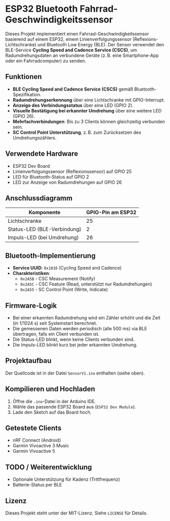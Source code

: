 # ESP32 Bluetooth Fahrrad-Geschwindigkeitssensor

Dieses Projekt implementiert einen Fahrrad-Geschwindigkeitssensor basierend auf einem ESP32, einem Linienverfolgungssensor (Reflexions-Lichtschranke) und Bluetooth Low Energy (BLE). Der Sensor verwendet den BLE-Service **Cycling Speed and Cadence Service (CSCS)**, um Radumdrehungsdaten an verbundene Geräte (z. B. eine Smartphone-App oder ein Fahrradcomputer) zu senden.

## Funktionen

- **BLE Cycling Speed and Cadence Service (CSCS)** gemäß Bluetooth-Spezifikation.
- **Radumdrehungserkennung** über eine Lichtschranke mit GPIO-Interrupt.
- **Anzeige des Verbindungsstatus** über eine LED (GPIO 2).
- **Visuelle Bestätigung bei erkannter Umdrehung** über eine weitere LED (GPIO 26).
- **Mehrfachverbindungen**: Bis zu 3 Clients können gleichzeitig verbunden sein.
- **SC Control Point Unterstützung**, z. B. zum Zurücksetzen des Umdrehungszählers.

## Verwendete Hardware

- ESP32 Dev Board
- Linienverfolgungssensor (Reflexionssensor) auf GPIO 25
- LED für Bluetooth-Status auf GPIO 2
- LED zur Anzeige von Radumdrehungen auf GPIO 26

## Anschlussdiagramm

| Komponente               | GPIO-Pin am ESP32 |
|--------------------------|-------------------|
| Lichtschranke            | 25                |
| Status-LED (BLE-Verbindung) | 2             |
| Impuls-LED (bei Umdrehung)  | 26            |

## Bluetooth-Implementierung

- **Service UUID**: `0x1816` (Cycling Speed and Cadence)
- **Charakteristiken**:
  - `0x2A5B` - CSC Measurement (Notify)
  - `0x2A5C` - CSC Feature (Read, unterstützt nur Radumdrehungen)
  - `0x2A55` - SC Control Point (Write, Indicate)

## Firmware-Logik

- Bei einer erkannten Radumdrehung wird ein Zähler erhöht und die Zeit (in 1/1024 s) seit Systemstart berechnet.
- Die gemessenen Daten werden periodisch (alle 500 ms) via BLE übertragen, falls ein Client verbunden ist.
- Die Status-LED blinkt, wenn keine Clients verbunden sind.
- Die Impuls-LED blinkt kurz bei jeder erkannten Umdrehung.

## Projektaufbau

Der Quellcode ist in der Datei `SensorV1.ino` enthalten (siehe oben).

## Kompilieren und Hochladen

1. Öffne die `.ino`-Datei in der Arduino IDE.
2. Wähle das passende ESP32 Board aus (`ESP32 Dev Module`).
3. Lade den Sketch auf das Board hoch.

## Getestete Clients

- nRF Connect (Android)
- Garmin Vivoactive 3 Music
- Garmin Vivoactive 5

## TODO / Weiterentwicklung

- Optionale Unterstützung für Kadenz (Trittfrequenz)
- Batterie-Status per BLE

## Lizenz

Dieses Projekt steht unter der MIT-Lizenz. Siehe `LICENSE` für Details.
